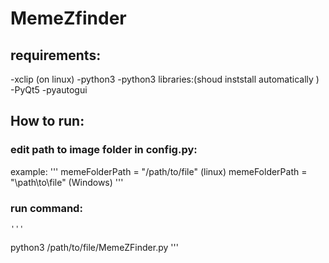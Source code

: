 # MemeZfinder
## requirements:
  -xclip (on linux)
  -python3
  -python3 libraries:(shoud inststall automatically )
    -PyQt5
    -pyautogui

## How to run:
### edit path to image folder in config.py:
  example:
   '''
    memeFolderPath = "/path/to/file" (linux)
    memeFolderPath = "\\path\\to\\file" (Windows)
   '''
### run command:
	'''
  python3 /path/to/file/MemeZFinder.py
    '''
